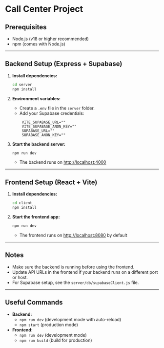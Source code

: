 # Call Center Project

## Prerequisites

- Node.js (v18 or higher recommended)
- npm (comes with Node.js)

---

## Backend Setup (Express + Supabase)

1. **Install dependencies:**

   ```bash
   cd server
   npm install
   ```

2. **Environment variables:**

   - Create a `.env` file in the `server` folder.
   - Add your Supabase credentials:
     ```env
      VITE_SUPABASE_URL=""
      VITE_SUPABASE_ANON_KEY=""
      SUPABASE_URL=""
      SUPABASE_ANON_KEY=""
     ```

3. **Start the backend server:**
   ```bash
   npm run dev
   ```
   - The backend runs on [http://localhost:4000](http://localhost:4000)

---

## Frontend Setup (React + Vite)

1. **Install dependencies:**

   ```bash
   cd client
   npm install
   ```

2. **Start the frontend app:**
   ```bash
   npm run dev
   ```
   - The frontend runs on [http://localhost:8080](http://localhost:8080) by default

---

## Notes

- Make sure the backend is running before using the frontend.
- Update API URLs in the frontend if your backend runs on a different port or host.
- For Supabase setup, see the `server/db/supabaseClient.js` file.

---

## Useful Commands

- **Backend:**
  - `npm run dev` (development mode with auto-reload)
  - `npm start` (production mode)
- **Frontend:**
  - `npm run dev` (development mode)
  - `npm run build` (build for production)
